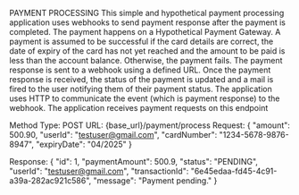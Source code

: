 PAYMENT PROCESSING 
This simple and hypothetical payment processing application uses webhooks to send payment response after the payment is completed. The payment happens on a Hypothetical Payment Gateway.
A payment is assumed to be successful if the card details are correct, the date of expiry of the card has not yet reached and the amount to be paid is less than the account balance. Otherwise,
the payment fails. The payment response is sent to a webhook using a defined URL.
Once the payment response is received, the status of the payment is updated and a mail is fired to the user notifying them of their payment status. The application uses HTTP to communicate
the event (which is payment response) to the webhook.
The application receives payment requests on this endpoint

Method Type: POST 
URL: {base_url}/payment/process
Request: 
    {
        "amount": 500.90,
        "userId": "testuser@gmail.com",
        "cardNumber": "1234-5678-9876-8947",
        "expiryDate": "04/2025"
    }

Response: 
{
    "id": 1,
    "paymentAmount": 500.9,
    "status": "PENDING",
    "userId": "testuser@gmail.com",
    "transactionId": "6e45edaa-fd45-4c91-a39a-282ac921c586",
    "message": "Payment pending."
}
